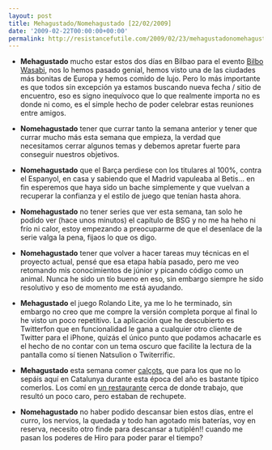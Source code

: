```yaml
---
layout: post
title: Mehagustado/Nomehagustado [22/02/2009]
date: '2009-02-22T00:00:00+00:00'
permalink: http://resistancefutile.com/2009/02/23/mehagustadonomehagustado-22022009/
---
```

- <strong>Mehagustado</strong> mucho estar estos dos días en Bilbao para el evento <a href="http://childrenatyourfeet.com/2009/02/22/bilbo-wasabi-09-osom/">Bilbo Wasabi</a>, nos lo hemos pasado genial, hemos visto  una de las ciudades más bonitas de Europa y hemos comido de lujo. Pero lo más importante es que todos sin excepción ya estamos buscando nueva fecha / sitio de encuentro, eso es signo inequívoco que lo que realmente importa no es donde ni como, es el simple hecho de poder celebrar estas reuniones entre amigos. 

- <strong>Nomehagustado</strong> tener que currar tanto la semana anterior y tener que currar mucho más esta semana que empieza, la verdad que necesitamos cerrar algunos temas y debemos apretar fuerte para conseguir nuestros objetivos.

- <strong>Nomehagustado</strong> que el Barça perdiese con los titulares al 100%, contra el Espanyol, en casa y sabiendo que el Madrid vapuleaba al Betis... en fin esperemos que haya sido un bache simplemente y que vuelvan a recuperar la confianza y el estilo de juego que tenían hasta ahora. 

- <strong>Nomehagustado</strong> no tener series que ver esta semana, tan solo he podido ver (hace unos minutos) el capítulo de BSG y no me ha heho ni frío ni calor, estoy empezando a preocuparme de que el desenlace de la serie valga la pena, fijaos lo que os digo.

- <strong>Nomehagustado</strong> tener que volver a hacer tareas muy técnicas en el proyecto actual, pensé que esa etapa había pasado, pero me veo retomando mis conocimientos de júnior y picando código como un animal. Nunca he sido un tío bueno en eso, sin embargo siempre he sido resolutivo y eso de momento me está ayudando.

- <strong>Mehagustado</strong> el juego Rolando Lite, ya me lo he terminado, sin embargo no creo que me compre la versión completa porque al final lo he visto un poco repetitivo. La aplicación que he descubierto es Twitterfon que en funcionalidad le gana a cualquier otro cliente de Twitter para el iPhone, quizás el único punto que podamos achacarle es el hecho de no contar con un tema oscuro que facilite la lectura de la pantalla como sí tienen Natsulion o Twiterrific.

- <strong>Mehagustado</strong> esta semana comer <a href="http://es.wikipedia.org/wiki/Cal%C3%A7ot">calçots</a>, que para los que no lo sepáis aquí en Catalunya durante esta época del año es bastante típico comerlos. Los comí en <a href="http://www.canrectoret.com/">un restaurante</a> cerca de donde trabajo, que resultó un poco caro, pero estaban de rechupete. 

- <strong>Nomehagustado</strong> no haber podido descansar bien estos días, entre el curro, los nervios, la quedada y todo han agotado mis baterías, voy en reserva, necesito otro finde para descansar a tutiplén!! cuando me pasan los poderes de Hiro para poder parar el tiempo?
